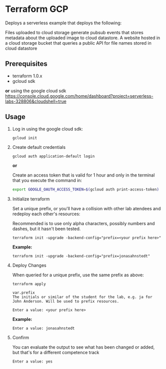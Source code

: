 # Terraform GCP

Deploys a serverless example that deploys the following:

Files uploaded to cloud storage generate pubsub events that stores metadata about the uploaded image to cloud datastore.
A website hosted in a cloud storage bucket that queries a public API for file names stored in cloud datastore

## Prerequisites

* terraform 1.0.x
* gcloud sdk

**or** using the google cloud sdk <https://console.cloud.google.com/home/dashboard?project=serverless-labs-328806&cloudshell=true>

## Usage

1. Log in using the google cloud sdk:

    ```sh
    gcloud init
    ```

1. Create default credentials

    ```terminal
    gcloud auth application-default login
    ```

    **or**

    Create an access token that is valid for 1 hour and only in the terminal that you execute the command in:

    ```sh
    export GOOGLE_OAUTH_ACCESS_TOKEN=$(gcloud auth print-access-token)
    ```

1. Initialize terraform

    Set a unique prefix, or you'll have a collision with other lab atendees and redeploy each other's resources:

    Recommended is to use only alpha characters, possibly numbers and dashes, but it hasn't been tested.

    ```terminal
    terraform init -upgrade -backend-config="prefix=<your prefix here>"
    ```

    **Example:**

    ```terminal
    terraform init -upgrade -backend-config="prefix=jonasahnstedt"
    ```

1. Deploy Changes

    When queried for a unique prefix, use the same prefix as above:

    ```terminal
    terraform apply
    ```

    ```output
    var.prefix
    The initials or similar of the student for the lab, e.g. ja for John Anderson. Will be used to prefix resources.

    Enter a value: <your prefix here>
    ```

    **Example:**

    ```terminal
    Enter a value: jonasahnstedt
    ```

1. Confirm

    You can evaluate the output to see what has been changed or added, but that's for a different competence track

    ```sh
    Enter a value: yes
    ```